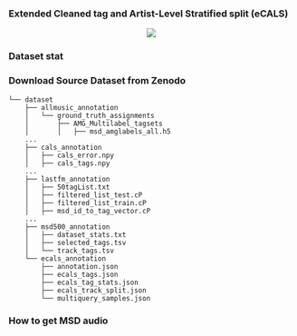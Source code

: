 ### Extended Cleaned tag and Artist-Level Stratified split (eCALS)

<p align = "center">
    <img src = "https://i.imgur.com/jdYrysT.png">
</p>

### Dataset stat


### Download Source Dataset from Zenodo

```
└── dataset
    ├── allmusic_annotation
    │   └── ground_truth_assignments
    │       ├── AMG_Multilabel_tagsets
    │       │   ├── msd_amglabels_all.h5
    ...
    ├── cals_annotation
    │   ├── cals_error.npy
    │   ├── cals_tags.npy
    ...
    ├── lastfm_annotation
    │   ├── 50tagList.txt
    │   ├── filtered_list_test.cP
    │   ├── filtered_list_train.cP
    │   ├── msd_id_to_tag_vector.cP
    ...
    ├── msd500_annotation
    │   ├── dataset_stats.txt
    │   ├── selected_tags.tsv
    │   └── track_tags.tsv
    └── ecals_annotation
        ├── annotation.json
        ├── ecals_tags.json
        ├── ecals_tag_stats.json
        ├── ecals_track_split.json
        └── multiquery_samples.json
```

### How to get MSD audio

